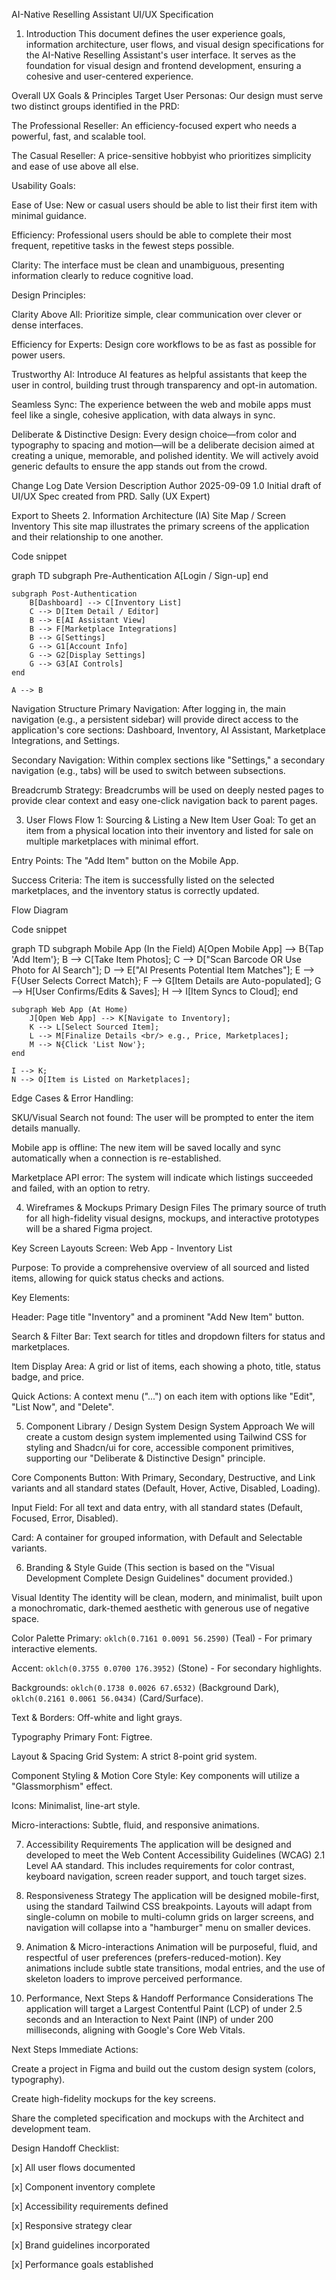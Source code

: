 AI-Native Reselling Assistant UI/UX Specification

1. Introduction
   This document defines the user experience goals, information architecture, user flows, and visual design specifications for the AI-Native Reselling Assistant's user interface. It serves as the foundation for visual design and frontend development, ensuring a cohesive and user-centered experience.

Overall UX Goals & Principles
Target User Personas:
Our design must serve two distinct groups identified in the PRD:

The Professional Reseller: An efficiency-focused expert who needs a powerful, fast, and scalable tool.

The Casual Reseller: A price-sensitive hobbyist who prioritizes simplicity and ease of use above all else.

Usability Goals:

Ease of Use: New or casual users should be able to list their first item with minimal guidance.

Efficiency: Professional users should be able to complete their most frequent, repetitive tasks in the fewest steps possible.

Clarity: The interface must be clean and unambiguous, presenting information clearly to reduce cognitive load.

Design Principles:

Clarity Above All: Prioritize simple, clear communication over clever or dense interfaces.

Efficiency for Experts: Design core workflows to be as fast as possible for power users.

Trustworthy AI: Introduce AI features as helpful assistants that keep the user in control, building trust through transparency and opt-in automation.

Seamless Sync: The experience between the web and mobile apps must feel like a single, cohesive application, with data always in sync.

Deliberate & Distinctive Design: Every design choice—from color and typography to spacing and motion—will be a deliberate decision aimed at creating a unique, memorable, and polished identity. We will actively avoid generic defaults to ensure the app stands out from the crowd.

Change Log
Date Version Description Author
2025-09-09 1.0 Initial draft of UI/UX Spec created from PRD. Sally (UX Expert)

Export to Sheets 2. Information Architecture (IA)
Site Map / Screen Inventory
This site map illustrates the primary screens of the application and their relationship to one another.

Code snippet

graph TD
subgraph Pre-Authentication
A[Login / Sign-up]
end

    subgraph Post-Authentication
        B[Dashboard] --> C[Inventory List]
        C --> D[Item Detail / Editor]
        B --> E[AI Assistant View]
        B --> F[Marketplace Integrations]
        B --> G[Settings]
        G --> G1[Account Info]
        G --> G2[Display Settings]
        G --> G3[AI Controls]
    end

    A --> B

Navigation Structure
Primary Navigation: After logging in, the main navigation (e.g., a persistent sidebar) will provide direct access to the application's core sections: Dashboard, Inventory, AI Assistant, Marketplace Integrations, and Settings.

Secondary Navigation: Within complex sections like "Settings," a secondary navigation (e.g., tabs) will be used to switch between subsections.

Breadcrumb Strategy: Breadcrumbs will be used on deeply nested pages to provide clear context and easy one-click navigation back to parent pages.

3. User Flows
   Flow 1: Sourcing & Listing a New Item
   User Goal: To get an item from a physical location into their inventory and listed for sale on multiple marketplaces with minimal effort.

Entry Points: The "Add Item" button on the Mobile App.

Success Criteria: The item is successfully listed on the selected marketplaces, and the inventory status is correctly updated.

Flow Diagram

Code snippet

graph TD
subgraph Mobile App (In the Field)
A[Open Mobile App] --> B{Tap 'Add Item'};
B --> C[Take Item Photos];
C --> D["Scan Barcode OR Use Photo for AI Search"];
D --> E["AI Presents Potential Item Matches"];
E --> F{User Selects Correct Match};
F --> G[Item Details are Auto-populated];
G --> H[User Confirms/Edits & Saves];
H --> I[Item Syncs to Cloud];
end

    subgraph Web App (At Home)
        J[Open Web App] --> K[Navigate to Inventory];
        K --> L[Select Sourced Item];
        L --> M[Finalize Details <br/> e.g., Price, Marketplaces];
        M --> N{Click 'List Now'};
    end

    I --> K;
    N --> O[Item is Listed on Marketplaces];

Edge Cases & Error Handling:

SKU/Visual Search not found: The user will be prompted to enter the item details manually.

Mobile app is offline: The new item will be saved locally and sync automatically when a connection is re-established.

Marketplace API error: The system will indicate which listings succeeded and failed, with an option to retry.

4. Wireframes & Mockups
   Primary Design Files
   The primary source of truth for all high-fidelity visual designs, mockups, and interactive prototypes will be a shared Figma project.

Key Screen Layouts
Screen: Web App - Inventory List

Purpose: To provide a comprehensive overview of all sourced and listed items, allowing for quick status checks and actions.

Key Elements:

Header: Page title "Inventory" and a prominent "Add New Item" button.

Search & Filter Bar: Text search for titles and dropdown filters for status and marketplaces.

Item Display Area: A grid or list of items, each showing a photo, title, status badge, and price.

Quick Actions: A context menu ("...") on each item with options like "Edit", "List Now", and "Delete".

5. Component Library / Design System
   Design System Approach
   We will create a custom design system implemented using Tailwind CSS for styling and Shadcn/ui for core, accessible component primitives, supporting our "Deliberate & Distinctive Design" principle.

Core Components
Button: With Primary, Secondary, Destructive, and Link variants and all standard states (Default, Hover, Active, Disabled, Loading).

Input Field: For all text and data entry, with all standard states (Default, Focused, Error, Disabled).

Card: A container for grouped information, with Default and Selectable variants.

6. Branding & Style Guide
   (This section is based on the "Visual Development Complete Design Guidelines" document provided.)

Visual Identity
The identity will be clean, modern, and minimalist, built upon a monochromatic, dark-themed aesthetic with generous use of negative space.

Color Palette
Primary: `oklch(0.7161 0.0091 56.2590)` (Teal) - For primary interactive elements.

Accent: `oklch(0.3755 0.0700 176.3952)` (Stone) - For secondary highlights.

Backgrounds: `oklch(0.1738 0.0026 67.6532)` (Background Dark), `oklch(0.2161 0.0061 56.0434)` (Card/Surface).

Text & Borders: Off-white and light grays.

Typography
Primary Font: Figtree.

Layout & Spacing
Grid System: A strict 8-point grid system.

Component Styling & Motion
Core Style: Key components will utilize a "Glassmorphism" effect.

Icons: Minimalist, line-art style.

Micro-interactions: Subtle, fluid, and responsive animations.

7. Accessibility Requirements
   The application will be designed and developed to meet the Web Content Accessibility Guidelines (WCAG) 2.1 Level AA standard. This includes requirements for color contrast, keyboard navigation, screen reader support, and touch target sizes.

8. Responsiveness Strategy
   The application will be designed mobile-first, using the standard Tailwind CSS breakpoints. Layouts will adapt from single-column on mobile to multi-column grids on larger screens, and navigation will collapse into a "hamburger" menu on smaller devices.

9. Animation & Micro-interactions
   Animation will be purposeful, fluid, and respectful of user preferences (prefers-reduced-motion). Key animations include subtle state transitions, modal entries, and the use of skeleton loaders to improve perceived performance.

10. Performance, Next Steps & Handoff
    Performance Considerations
    The application will target a Largest Contentful Paint (LCP) of under 2.5 seconds and an Interaction to Next Paint (INP) of under 200 milliseconds, aligning with Google's Core Web Vitals.

Next Steps
Immediate Actions:

Create a project in Figma and build out the custom design system (colors, typography).

Create high-fidelity mockups for the key screens.

Share the completed specification and mockups with the Architect and development team.

Design Handoff Checklist:

[x] All user flows documented

[x] Component inventory complete

[x] Accessibility requirements defined

[x] Responsive strategy clear

[x] Brand guidelines incorporated

[x] Performance goals established

